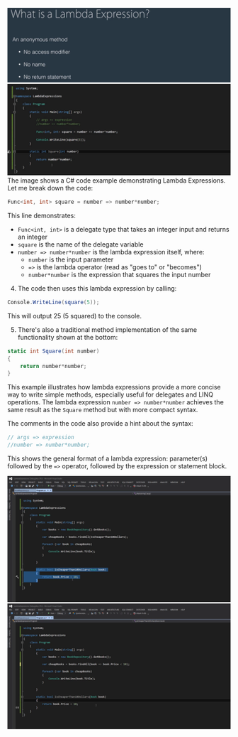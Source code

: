 ![alt text](image.png)
![alt text](image-1.png)
The image shows a C# code example demonstrating Lambda Expressions. Let me break down the code:

```csharp
Func<int, int> square = number => number*number;
```
This line demonstrates:
- `Func<int, int>` is a delegate type that takes an integer input and returns an integer
- `square` is the name of the delegate variable
- `number => number*number` is the lambda expression itself, where:
  - `number` is the input parameter
  - `=>` is the lambda operator (read as "goes to" or "becomes")
  - `number*number` is the expression that squares the input number

4. The code then uses this lambda expression by calling:
```csharp
Console.WriteLine(square(5));
```
This will output 25 (5 squared) to the console.

5. There's also a traditional method implementation of the same functionality shown at the bottom:
```csharp
static int Square(int number)
{
    return number*number;
}
```

This example illustrates how lambda expressions provide a more concise way to write simple methods, especially useful for delegates and LINQ operations. The lambda expression `number => number*number` achieves the same result as the `Square` method but with more compact syntax.

The comments in the code also provide a hint about the syntax:
```csharp
// args => expression
//number => number*number;
```
This shows the general format of a lambda expression: parameter(s) followed by the `=>` operator, followed by the expression or statement block.

![alt text](image-2.png)
![alt text](image-3.png)